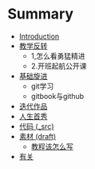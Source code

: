 # Summary

* [Introduction](README.md)
* [教学反转](0MOOC/README.md)
   * 1,怎么看勇猛精进
   * 2.开班起航公开课
* [基础旋进](1sTry/README.md)
   * git学习
   * gitbook与github
* [迭代作品](2nDev/README.md)
* [人生首秀](3rDemo/README.md)
* [代码 (_src)](_src/README.md)
* [素材 (draft)](draft/README.md)
   * [教程该怎么写](draft/how2tutorial.md)
* [有关](ABOUT.md)

